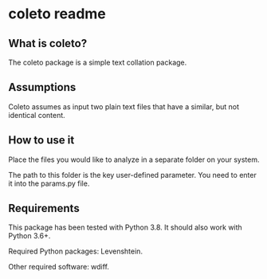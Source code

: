 # coleto readme

## What is coleto? 

The coleto package is a simple text collation package. 

## Assumptions

Coleto assumes as input two plain text files that have a similar, but not identical content. 


## How to use it

Place the files you would like to analyze in a separate folder on your system. 

The path to this folder is the key user-defined parameter. You need to enter it into the params.py file. 


## Requirements 

This package has been tested with Python 3.8. It should also work with Python 3.6+. 

Required Python packages: Levenshtein. 

Other required software: wdiff. 